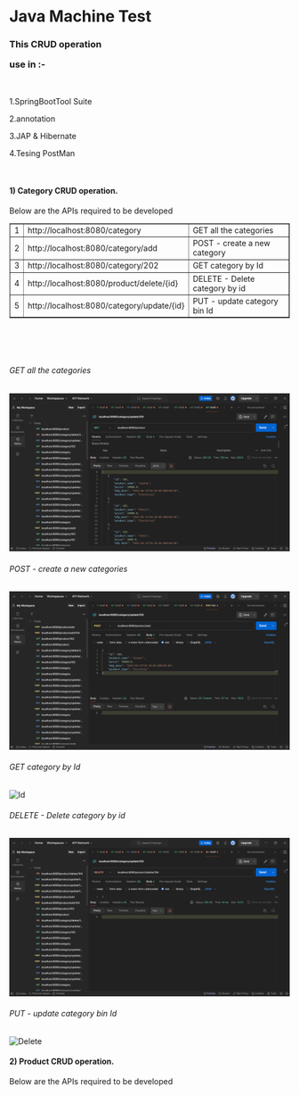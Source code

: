 
<!DOCTYPE html>
<html lang="en">
<head>
    <meta charset="UTF-8">
    <meta name="viewport" content="width=device-width, initial-scale=1.0">
</head>
<body>
<H1>Java Machine Test</H1>
<H3>This CRUD operation <p>use in :-</p> </H3>
</br>
<p>1.SpringBootTool Suite</p>
<p>2.annotation</p>
<p>3.JAP & Hibernate</p>
<p>4.Tesing PostMan</p>
</br>
<h4>1) Category CRUD operation.</h4>
    <p>Below are the APIs required to be developed </p>
 <table border="1"> 
        <tr> 
            <td>1</td> 
            <td>http://localhost:8080/category</td> 
            <td>GET all the categories</td> 
        </tr>
        <tr> 
            <td>2</td> 
            <td>http://localhost:8080/category/add </td> 
            <td>POST - create a new category</td> 
        </tr> 
        <tr> 
            <td>3</td> 
            <td>http://localhost:8080/category/202</td> 
            <td>GET category by Id</td> 
        </tr> 
     <tr> 
            <td>4</td> 
            <td> http://localhost:8080/product/delete/{id} </td> 
            <td>DELETE - Delete category by id</td> 
        </tr> 
        <tr> 
            <td>5</td> 
            <td>http://localhost:8080/category/update/{id}   </td> 
            <td>PUT - update category bin Id</td> 
        </tr> 
    </table> 

</br>
</br>

    
</br>
<h6>GET all the categories</h6>
<img src="CRUD1/GET all.png" alt="All">
</br>
<h6>POST - create a new categories</h6>
<img src="CRUD1/POST.png" alt="new">
</br>
<h6>GET category by Id</h6>
<img src="CRUD/GET id.png" alt="Id">
</br>
<h6>DELETE - Delete category by id</h6>
<img src="CRUD1/DELETE.png" alt="Delete">
</br>
<h6>PUT - update category bin Id</h6>
<img src="CRUD/PUT.png" alt="Delete">

</br>
<h4>2) Product CRUD operation.</h4>
    <p>Below are the APIs required to be developed </p>

  <p> <link rel="stylesheet" href="styles.css"> </p> 

    
</body>
</html>







